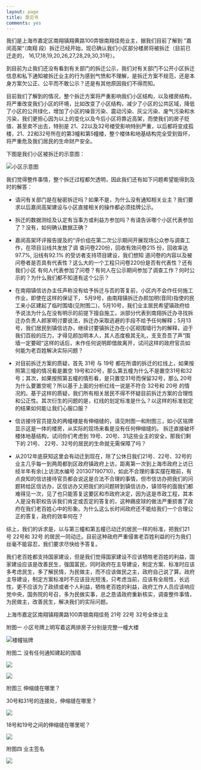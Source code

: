 ```yaml
---
layout: page
title: 意见书
comments: yes
---
```




我们是上海市嘉定区南翔镇翔黄路100弄银南翔佳苑业主，据我们目前了解到 ”嘉闵高架“（南翔 段）拆迁已经开始，现已确认我们小区部分楼房将被拆迁（目前已迁走的， 16,17,18,19,20,26,27,28,29,30,31号）。


到目前为止我们还没有看到有关部门的拆迁公示，我们对有关部门不公开小区拆迁信息和私下通知被拆迁业主的行为感到气愤和不理解，是拆迁方案不规范，还是本身方案欠公正、公平而不敢公示？还是有其他原因我们不得而知。


目前我们了解到的情况，整个拆迁方案将严重影响我们小区结构，以及楼房结构，将严重改变我们小区的环境，比如改变了小区结构，减少了小区的公共区域，降低了小区的公共绿化，增加了小区的噪音污染、震动污染、灰尘污染、废气污染和水污染，我们更担心因为以上的变化以及今后小区将靠近高架，而使我们的房子贬值、甚至卖不出去，特别是 21、22以及32号楼受影响特别严重，以后都将变成孤楼，21、22和32号所在的第3幢和第5幢楼，整个楼体和地基结构完全受到毁坏，将严重危及我们居民的生命财产安全。


下图是我们小区被拆迁的示意图：

![小区示意图](http://i.imgur.com/oRMI5rr.jpg)

我们觉得整件事情，整个拆迁过程都欠透明，因此我们还有如下问题希望能得到及时的解答：

 * 请问有关部门是在秘密拆迁吗？如果不是，为什么没有通知相关业主？我们要求以后嘉闵高架建设与小区直接相关的操作都必须挂牌公示。

 *  拆迁的数据测绘及认定有当事方或利益方参加吗？有请告诉哪个小区代表参加了？没有，如何确认数据正确？

 * 嘉闵高架环评报告提及的“评价组在第二次公示期间开展现场公众参与调查工作，在项目沿线共发放了调 查问卷220份，回收有效问卷215 份，回收率达 97.7%, 沿线有92.1% 的受访者支持项目建设，我们想知 道问卷的内容以及被问卷者是否具有代表性？这么大的一个工程只问卷220份是否有代表性？还有我们小区 有何人代表参加了问卷？有何人在公示期间参加了调查工作？何时公示的？为什么我们都不知道有这个公示？

 * 在南翔镇信访办主任声称没有给予拆迁与否的答复前，小区内不会作任何施工作业，即使在这样的保证下， 5月9号，由南翔镇拆迁办颜加明(音同)指使的民工来小区建起了临时围墙(见附图二)，5月10号，我们业主居民希望镇政府给予说法为什么在没有明示的前提下擅自施工，派部分代表到南翔拆迁办寻找拆迁办负责人颜家明讨要说法，拆迁办采取逃避的手段不给予任何解释；5月13号，我们居民到镇信访办，继续讨要镇拆迁办在小区砌围墙行为的解释，迫于我们百般的压力，才得见颜加明本人，其人态度极其无礼，支支吾吾了声“围墙一定要砌”这样的话后，未作任何说明即借故离开，试问这样的政府官员如何能为老百姓解决实际问题？

 * 对目前拆迁方案的质疑，首先 31号 与 19号 都在所谓的拆迁的红线上，如果按照第三幢的情况看是置空 19号和20号，那么第五幢为什么不是置空31号和32号；其次，如果按照第五幢的情形看，是只置空31号而保留32号，那么 20号 为什么要置空呢？所以基于上面的分析红线一说是不符合 32号和 20号 的情况的。基于这样的质疑，我们所有相关居民不得不怀疑目前拆迁方案的合理性和公正性。其次衍生的问题的是，红线的划定标准是什么？以这样的标准划定的结果如何能让我们心服口服？

 * 信访接待官员提及的两幢楼是有伸缩缝的，请见附图一和附图三，如小区铭牌显示这是一体的楼房，从实际的现场来看是没有任何伸缩缝的。 拆迁直接破坏楼体地基结构，试问你们考虑到 19号、20号、31这些业主的安全，那我们剩下的 21号、 22号、32号的居民的生命就无需保障了吗？

 * 从2012年底获知这里会有动迁到现在，除了公休日我们21号、22号、32号的业主几乎每一到两周都到区政府镇政府上访，距离第一次到上海市政府上访已经半年有余(上访流水编号 201307190710)，如此不合理的事实摆在眼前，有点良知的信访接待官员都会说这是合法不合理的事情，但市信访办把我们的问题转给区信访办，区信访办又把我们的问题转到镇信访办，镇领导的面我们都难得见一次，见了也只能答复这要区和市政府决定，因为这是市政工程，其本人是没有职权告诉我们肯定或否定的答复的，这种踢皮球的做法严重损害了政府在我们老百姓心中的形象。为什么这么长时间政府还不能给我们一个合理公正的答复，政府的效率何在？


综上，我们的诉求是，以与第三幢和第五幢已动迁的居民一样的标准，把我们21号 22号和 32号 的居民一同动迁。目前这种政府严重侵害老百姓利益的行为我们丝毫不能容忍，我们要求尽快给予答复。


我们老百姓都支持国家建设，但是我们觉得国家建设不应该牺牲老百姓的利益，国家建设应该是改善民生，强国富民，同时政府在主导建设，制定方案、标准时应该多考虑民生，多了解民情，为民做主，而不应该做民之主，政府自己说了算。政府主导建设，制定方案标准时不应该目光短浅，只考虑当前，应该有全局性，长远性，更不应该为了政绩或者个人利益，牺牲老百姓的利益，政府工作人员应该响应党中央，国务院的号召，多为民做实事，总之恳请政府重新核实，调查整件事情，为民做主，改善民生，解决我们的实际问题。


上海市嘉定区南翔镇翔黄路100弄银南翔佳苑 21号 22号 32号全体业主


附图一 小区号牌上明写着这两排房子分别是完整一幢大楼

![楼幢铭牌](http://i.imgur.com/VB6TvmD.jpg)

附图二 没有任何通知建起的围墙

![](http://i.imgur.com/Rs00N4r.jpg)

![](http://i.imgur.com/m9Ykytg.jpg)

附图三 伸缩缝在哪里？

30号和31号的连接处，伸缩缝在哪里？

![](http://i.imgur.com/InmQaLx.jpg)

18号和19号之间的伸缩缝在哪里呢？

![](http://i.imgur.com/65TzAIr.jpg)


附图四 业主签名

![](http://i.imgur.com/kbntnyu.png)

